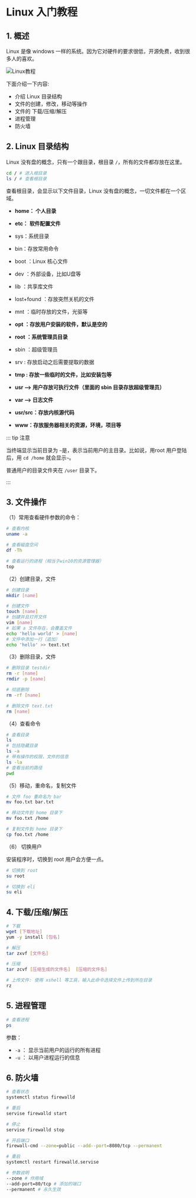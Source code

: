# Linux 入门教程

## 1. 概述

Linux 是像 windows 一样的系统。因为它对硬件的要求很低，开源免费，收到很多人的喜欢。

![Linux教程](linux.png)

下面介绍一下内容:

- 介绍 Linux 目录结构
- 文件的创建，修改，移动等操作
- 文件的 下载/压缩/解压
- 进程管理
- 防火墙

## 2. Linux 目录结构

Linux 没有盘的概念，只有一个跟目录，根目录 `/`，所有的文件都存放在这里。

```bash
cd / # 进入根目录
ls / # 查看根目录
```

查看根目录，会显示以下文件目录，Linux 没有盘的概念，一切文件都在一个区域。

- **home： 个人目录**
- **etc：** **软件配置文件**
- sys：系统目录
- bin：存放常用命令
- boot ：Linux 核心文件
- dev ：外部设备，比如U盘等
- lib ：共享库文件
- lost+found  ：存放突然关机的文件
- mnt ：临时存放的文件，光驱等
- **opt ：存放用户安装的软件，默认是空的**
- **root  ：系统管理员目录**
- sbin ：超级管理员
- srv : 存放启动之后需要提取的数据
- **tmp : 存放一些临时的文件，比如安装包等**
- **usr          --> 用户存放可执行文件（里面的 sbin 目录存放超级管理员）**
- **var          --> 日志文件**
- **usr/src：存放内核源代码**

- **www：存放服务器相关的资源，环境，项目等**

::: tip 注意

当终端显示当前目录为 `~`是，表示当前用户的主目录。比如说，用root 用户登陆后，用 `cd /home` 就会显示`~`。

普通用户的目录文件夹在 `/user` 目录下。

:::

## 3. 文件操作

（1）常用查看硬件参数的命令：

```bash
# 查看内核
uname -a

# 查看磁盘空间
df -Th

# 查看运行的进程（相当于win10的资源管理器）
top
```

（2）创建目录，文件

``` bash
# 创建目录
mkdir [name]

# 创建文件
touch [name]
# 创建并且打开文件
vim [name]
# 如果 a 文件存在，会覆盖文件
echo 'hello world' > [name]
# 文件中添加一行（追加）
echo 'hello' >> text.txt
```

（3）删除目录，文件

```bash
# 删除目录 testdir
rm -r [name]
rmdir -p [name]

# 彻底删除
rm -rf [name]

# 删除文件 text.txt
rm [name]
```

（4）查看命令

``` bash
# 查看目录
ls
# 包括隐藏目录
ls -a
# 带有操作的权限，文件的信息
ls -la
# 查看当前的路径
pwd
```

（5）移动，重命名，复制文件

```bash
# 文件 foo 重命名为 bar
mv foo.txt bar.txt

# 移动文件到 home 目录下
mv foo.txt /home

# 复制文件到 home 目录下
cp foo.txt /home
```

（6） 切换用户

安装程序时，切换到 root 用户会方便一点。

```bash
# 切换到 root
su root

# 切换到 eli
su eli
```

## 4. 下载/压缩/解压

```bash
# 下载 
wget [下载地址]
yum -y install [包名]

# 解压
tar zxvf [文件名]

# 压缩 
tar zcvf [压缩生成的文件名]  [压缩的文件名]

# 上传文件: 使用 xshell 等工具，输入此命令选择文件上传到所在目录
rz
```

## 5. 进程管理

```bash
# 查看进程
ps
```

参数：

- `-a` ： 显示当前用户的运行的所有进程
- `-u` ： 以用户进程运行的信息

## 6. 防火墙

```bash
# 查看状态
systemctl status firewalld

# 重启
servise firewalld start

# 停止
servise firewalld stop 

# 开启端口
firewall-cmd --zone=public --add--port=8080/tcp --permanent

# 重启
systemctl restart firewalld.servise

# 参数说明
--zone # 作用域
--add-port=80/tcp # 添加的端口
--permanent # 永久生效
```

<comment-comment/>
